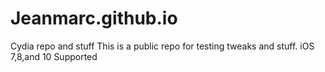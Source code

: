 # Jeanmarc.github.io
Cydia repo and stuff
This is a public repo for testing tweaks and stuff.
iOS 7,8,and 10 Supported
